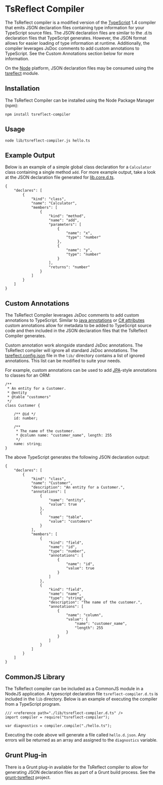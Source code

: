 # TsReflect Compiler

The TsReflect compiler is a modified version of the [TypeScript](http://www.typescriptlang.org/) 1.4 compiler that emits JSON
declaration files containing type information for your TypeScript source files. The JSON declaration files are similar
to the .d.ts declaration files that TypeScript generates. However, the JSON format allows for easier loading of type information
at runtime. Additionally, the compiler leverages JsDoc comments to add custom annotations to TypeScript. See the Custom Annotations
section below for more information.

On the [Node](http://nodejs.org/) platform, JSON declaration files may be consumed using the [tsreflect](https://github.com/artifacthealth/tsreflect) module.


## Installation

The TsReflect Compiler can be installed using the Node Package Manager (npm):

```
npm install tsreflect-compiler
```


## Usage

```shell
node lib/tsreflect-compiler.js hello.ts
```


## Example Output

Below is an example of a simple global class declaration for a ```Calculator``` class containing a single method ```add```.
For more example output, take a look at the JSON declaration file generated for [lib.core.d.ts](https://github.com/artifacthealth/tsreflect-compiler/blob/master/lib/lib.core.d.json).

```
{
	"declares": [
		{
			"kind": "class",
			"name": "Calculator",
			"members": [
				{
					"kind": "method",
					"name": "add",
					"parameters": [
						{
							"name": "x",
							"type": "number"
						},
						{
							"name": "y",
							"type": "number"
						}
					],
					"returns": "number"
				}
			]
		}
	]
}
```


## Custom Annotations

The TsReflect Compiler leverages JsDoc comments to add custom annotations to TypeScript. Similar to
[java annotations](http://en.wikipedia.org/wiki/Java_annotation) or
[C# attributes](https://msdn.microsoft.com/en-us/library/aa288454%28v=vs.71%29.aspx) custom annotations allow for
metadata to be added to TypeScript source code and then included in the JSON declaration files that the TsReflect
Compiler generates.

Custom annotation work alongside standard JsDoc annotations. The TsReflect compiler will ignore all standard JsDoc
annotations. The [tsreflect.config.json](https://github.com/artifacthealth/tsreflect-compiler/blob/master/lib/tsreflect.config.json)
file in the ```lib/``` directory contains a list of ignored annotations. This list can be modified to suite your needs.

For example, custom annotations can be used to add [JPA](http://en.wikipedia.org/wiki/Java_Persistence_API)-style
annotations to classes for an ORM:

```
/**
 * An entity for a Customer.
 * @entity
 * @table "customers"
 */
class Customer {

    /** @id */
    id: number;

    /**
     * The name of the customer.
     * @column name: "customer_name", length: 255
     */
    name: string;
}
```

The above TypeScript generates the following JSON declaration output:
```
{
	"declares": [
		{
			"kind": "class",
			"name": "Customer",
			"description": "An entity for a Customer.",
			"annotations": [
				{
					"name": "entity",
					"value": true
				},
				{
					"name": "table",
					"value": "customers"
				}
			],
			"members": [
				{
					"kind": "field",
					"name": "id",
					"type": "number",
					"annotations": [
						{
							"name": "id",
							"value": true
						}
					]
				},
				{
					"kind": "field",
					"name": "name",
					"type": "string",
					"description": "The name of the customer.",
					"annotations": [
						{
							"name": "column",
							"value": {
								"name": "customer_name",
								"length": 255
							}
						}
					]
				}
			]
		}
	]
}
```


## CommonJS Library

The TsReflect compiler can be included as a CommonJS module in a NodeJS application. A typescript declaration file
 ```tsreflect-compiler.d.ts``` is included in the ```lib``` directory. Below is an example of executing
the compiler from a TypeScript program.

```
/// <reference path="./lib/tsreflect-compiler.d.ts" />
import compiler = require("tsreflect-compiler");

var diagnostics = compiler.compile("./hello.ts");
```

Executing the code above will generate a file called ```hello.d.json```. Any errors will be returned as an array and
assigned to the ```diagnostics``` variable.


## Grunt Plug-in

There is a Grunt plug-in available for the TsReflect compiler to allow for generating JSON declaration files
as part of a Grunt build process. See the [grunt-tsreflect](https://github.com/artifacthealth/grunt-tsreflect) project.
